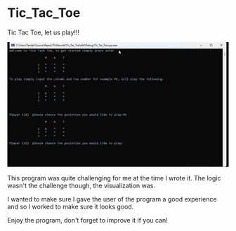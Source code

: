 # Tic_Tac_Toe
Tic Tac Toe, let us play!!!

![](https://github.com/Th3dworld/Tic_Tac_Toe/blob/master/Tic%20Tac%20Toe%20Gif.gif)

This program was quite challenging for me at the time I wrote it. The logic wasn't the challenge though, the visualization was.

I wanted to make sure I gave the user of the program a good experience and so I worked to make sure it looks good.

Enjoy the program, don't forget to improve it if you can!
